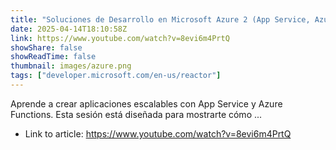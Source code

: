 ```yaml
---
title: "Soluciones de Desarrollo en Microsoft Azure 2 (App Service, Azure Functions)"
date: 2025-04-14T18:10:58Z
link: https://www.youtube.com/watch?v=8evi6m4PrtQ
showShare: false
showReadTime: false
thumbnail: images/azure.png
tags: ["developer.microsoft.com/en-us/reactor"]
---
```

Aprende a crear aplicaciones escalables con App Service y Azure Functions. Esta sesión está diseñada para mostrarte cómo ...

- Link to article: https://www.youtube.com/watch?v=8evi6m4PrtQ